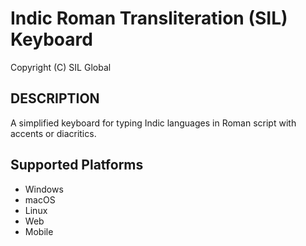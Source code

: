 Indic Roman Transliteration (SIL) Keyboard
=====================

Copyright (C) SIL Global

DESCRIPTION
-----------
A simplified keyboard for typing Indic languages in Roman script with accents or diacritics.

Supported Platforms
-------------------
 * Windows
 * macOS
 * Linux
 * Web
 * Mobile
